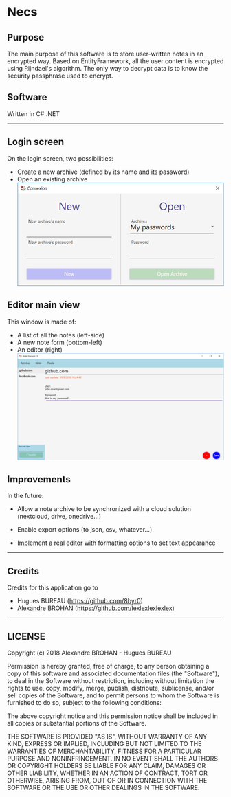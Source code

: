 # Necs

## Purpose
The main purpose of this software is to store user-written notes in an encrypted way.
Based on EntityFramework, all the user content is encrypted using Rijndael's algorithm. The only way to decrypt data is to know the security passphrase used to encrypt. 

## Software 
Written in C# .NET

----------------------

## Login screen
On the login screen, two possibilities:
- Create a new archive (defined by its name and its password)
- Open an existing archive
![Login window screenshot](https://github.com/8byr0/necs/blob/master/screenshots/login_window.PNG?raw=true)


## Editor main view
This window is made of:
- A list of all the notes (left-side)
- A new note form (bottom-left)
- An editor (right)
![Editor window screenshot](https://github.com/8byr0/necs/blob/master/screenshots/editor_window.PNG?raw=true)

## Improvements
In the future:
- Allow a note archive to be synchronized with a cloud solution (nextcloud, drive, onedrive...)

- Enable export options (to json, csv, whatever...)

- Implement a real editor with formatting options to set text appearance

-------------------------

## Credits
Credits for this application go to 
- Hugues BUREAU (https://github.com/8byr0)
- Alexandre BROHAN (https://github.com/lexlexlexlexlex)

-------------------------

## LICENSE
Copyright (c) 2018 Alexandre BROHAN - Hugues BUREAU

Permission is hereby granted, free of charge, to any person obtaining a copy
of this software and associated documentation files (the "Software"), to deal
in the Software without restriction, including without limitation the rights
to use, copy, modify, merge, publish, distribute, sublicense, and/or sell
copies of the Software, and to permit persons to whom the Software is
furnished to do so, subject to the following conditions:

The above copyright notice and this permission notice shall be included in all
copies or substantial portions of the Software.

THE SOFTWARE IS PROVIDED "AS IS", WITHOUT WARRANTY OF ANY KIND, EXPRESS OR
IMPLIED, INCLUDING BUT NOT LIMITED TO THE WARRANTIES OF MERCHANTABILITY,
FITNESS FOR A PARTICULAR PURPOSE AND NONINFRINGEMENT. IN NO EVENT SHALL THE
AUTHORS OR COPYRIGHT HOLDERS BE LIABLE FOR ANY CLAIM, DAMAGES OR OTHER
LIABILITY, WHETHER IN AN ACTION OF CONTRACT, TORT OR OTHERWISE, ARISING FROM,
OUT OF OR IN CONNECTION WITH THE SOFTWARE OR THE USE OR OTHER DEALINGS IN THE
SOFTWARE.
